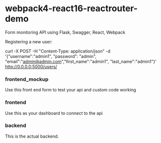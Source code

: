 # webpack4-react16-reactrouter-demo
Form monitoring API using Flask, Swagger, React, Webpack

Registering a new user:

curl -X POST -H "Content-Type: application/json"  -d '{"username":"admin1", "password": "admin", "email":"admin@admin.com","first_name":"admin1", "last_name":"admin1"}' http://0.0.0.0:5000/users/


### frontend_mockup

Use this front end form to test your api and custom code working


### frontend

Use this as your dashboard to connect to the api


### backend

This is the actual backend.
